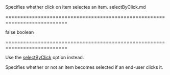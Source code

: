 <!--**
/*-------------------------------------------
    Auto-generated file. Do not modify.
-------------------------------------------

**-->
<!--d-->Specifies whether click on item selectes an item.<!--/d-->
<!--dep-->selectByClick.md<!--/dep-->
===========================================================================
<!--default-->false<!--/default-->
<!--type-->boolean<!--/type-->
===========================================================================

<!--deprecated-->
Use the [selectByClick](/Documentation/ApiReference/UI_Widgets/dxMenu/Configuration/#selectByClick) option instead.
<!--/deprecated-->

<!--shortDescription-->
Specifies whether or not an item becomes selected if an end-user clicks it.
<!--/shortDescription-->

<!--fullDescription-->

<!--/fullDescription-->
